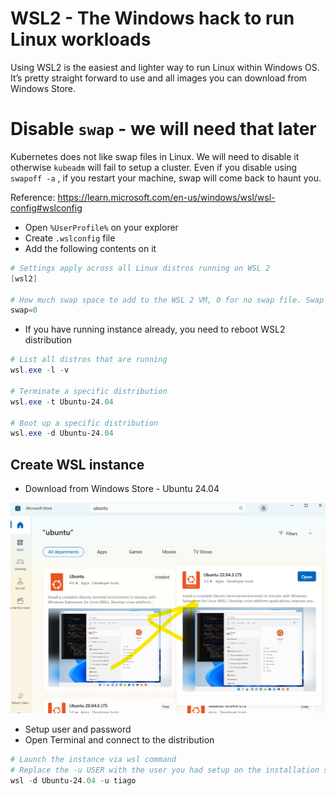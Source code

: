 # WSL2 - The Windows hack to run Linux workloads

Using WSL2 is the easiest and lighter way to run Linux within Windows OS. It’s pretty straight forward to use and all images you can download from Windows Store.

# Disable `swap` - we will need that later

Kubernetes does not like swap files in Linux. We will need to disable it otherwise `kubeadm` will fail to setup a cluster. Even if you disable using `swapoff -a` , if you restart your machine, swap will come back to haunt you.

Reference: https://learn.microsoft.com/en-us/windows/wsl/wsl-config#wslconfig

- Open `%UserProfile%` on your explorer
- Create `.wslconfig` file
- Add the following contents on it

```powershell
# Settings apply across all Linux distros running on WSL 2
[wsl2]

# How much swap space to add to the WSL 2 VM, 0 for no swap file. Swap storage is disk-based RAM used when memory demand exceeds limit on hardware device.
swap=0
```

- If you have running instance already, you need to reboot WSL2 distribution

```powershell
# List all distros that are running
wsl.exe -l -v

# Terminate a specific distribution
wsl.exe -t Ubuntu-24.04

# Boot up a specific distribution
wsl.exe -d Ubuntu-24.04
```

## Create WSL instance

- Download from Windows Store - Ubuntu 24.04

![Windows Store](/img/install-linux-wsl2-windows-store.png)

- Setup user and password
- Open Terminal and connect to the distribution

```powershell
# Launch the instance via wsl command
# Replace the -u USER with the user you had setup on the installation steps of the distribution
wsl -d Ubuntu-24.04 -u tiago
```